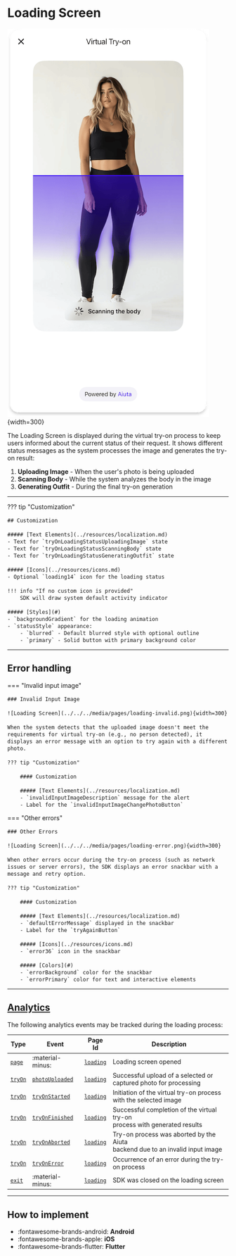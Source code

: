 # Loading Screen

![Loading Screen](/media/pages/loading-screen.png){width=300}

The Loading Screen is displayed during the virtual try-on process to keep users informed about the current status of their request. It shows different status messages as the system processes the image and generates the try-on result:

1. **Uploading Image** - When the user's photo is being uploaded
2. **Scanning Body** - While the system analyzes the body in the image
3. **Generating Outfit** - During the final try-on generation

---

??? tip "Customization"

    ## Customization

    ##### [Text Elements](../resources/localization.md)
    - Text for `tryOnLoadingStatusUploadingImage` state
    - Text for `tryOnLoadingStatusScanningBody` state
    - Text for `tryOnLoadingStatusGeneratingOutfit` state

    ##### [Icons](../resources/icons.md)
    - Optional `loading14` icon for the loading status

    !!! info "If no custom icon is provided"
        SDK will draw system default activity indicator

    ##### [Styles](#)
    - `backgroundGradient` for the loading animation
    - `statusStyle` appearance:
        - `blurred` - Default blurred style with optional outline
        - `primary` - Solid button with primary background color

---

## Error handling

=== "Invalid input image"

    ### Invalid Input Image

    ![Loading Screen](../../../media/pages/loading-invalid.png){width=300}

    When the system detects that the uploaded image doesn't meet the requirements for virtual try-on (e.g., no person detected), it displays an error message with an option to try again with a different photo.

    ??? tip "Customization"

        #### Customization

        ##### [Text Elements](../resources/localization.md)
        - `invalidInputImageDescription` message for the alert
        - Label for the `invalidInputImageChangePhotoButton`

=== "Other errors"

    ### Other Errors

    ![Loading Screen](../../../media/pages/loading-error.png){width=300}

    When other errors occur during the try-on process (such as network issues or server errors), the SDK displays an error snackbar with a message and retry option.

    ??? tip "Customization"

        #### Customization

        ##### [Text Elements](../resources/localization.md)
        - `defaultErrorMessage` displayed in the snackbar
        - Label for the `tryAgainButton`

        ##### [Icons](../resources/icons.md)
        - `error36` icon in the snackbar

        ##### [Colors](#)
        - `errorBackground` color for the snackbar
        - `errorPrimary` color for text and interactive elements

---

## [Analytics](../analytics/analytics.md)

The following analytics events may be tracked during the loading process:

| Type | Event | Page Id | Description |
|------|-------|---------|-------------|
| [`page`](../analytics/analytics.md#event-categories) | :material-minus: | [`loading`](../analytics/analytics.md#page-identifiers) | Loading screen opened |
| [`tryOn`](../analytics/analytics.md#event-categories) | [`photoUploaded`](../analytics/analytics.md#try-on-events) | [`loading`](../analytics/analytics.md#page-identifiers) | Successful upload of a selected or<br> captured photo for processing |
| [`tryOn`](../analytics/analytics.md#event-categories) | [`tryOnStarted`](../analytics/analytics.md#try-on-events) | [`loading`](../analytics/analytics.md#page-identifiers) | Initiation of the virtual try-on process<br>with the selected image |
| [`tryOn`](../analytics/analytics.md#event-categories) | [`tryOnFinished`](../analytics/analytics.md#try-on-events) | [`loading`](../analytics/analytics.md#page-identifiers) | Successful completion of the virtual try-on<br>process with generated results |
| [`tryOn`](../analytics/analytics.md#event-categories) | [`tryOnAborted`](../analytics/analytics.md#try-on-events) | [`loading`](../analytics/analytics.md#page-identifiers) | Try-on process was aborted by the Aiuta<br>backend due to an invalid input image |
| [`tryOn`](../analytics/analytics.md#event-categories) | [`tryOnError`](../analytics/analytics.md#try-on-events) | [`loading`](../analytics/analytics.md#page-identifiers) | Occurrence of an error during the try-on process |
| [`exit`](../analytics/analytics.md#event-categories) | :material-minus: | [`loading`](../analytics/analytics.md#page-identifiers) | SDK was closed on the loading screen |

---

## How to implement

<div class="grid cards" markdown>

- :fontawesome-brands-android: __Android__
- :fontawesome-brands-apple: __iOS__
- :fontawesome-brands-flutter: __Flutter__

</div>
